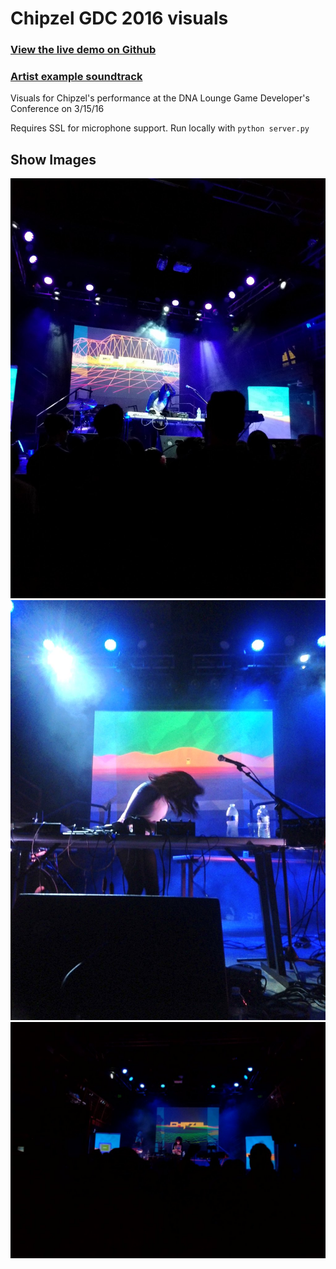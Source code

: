 # Chipzel GDC 2016 visuals

### [View the live demo on Github](https://controllingtransmission.github.io/thisland/)

### [Artist example soundtrack](http://chipzel.co.uk/album/spectra)

Visuals for Chipzel's performance at the DNA Lounge Game Developer's Conference on 3/15/16

Requires SSL for microphone support. Run locally with `python server.py`

## Show Images

![Chipzel 1](show/CdphqqxWwAA48u6.jpg)
![Chipzel 2](show/Cdpsp5MWoAEN0g7.jpg)
![Chipzel 3](show/CdpbWUZXEAA5ZaQ.jpg)
